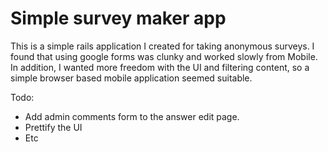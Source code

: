 # Simple survey maker app

This is a simple rails application I created for taking anonymous surveys. I found that using google forms was clunky and worked slowly from Mobile. In addition, I wanted more freedom with the UI and filtering content, so a simple browser based mobile application seemed suitable.

Todo: 

- Add admin comments form to the answer edit page.
- Prettify the UI
- Etc